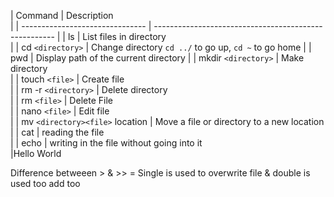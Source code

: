| Command                         | Description                       
                    |
| ------------------------------- | 
----------------------------------------------------- |
| ls                              | List files in directory           
                    |
| cd `<directory>`                | Change directory `cd ../` to go 
up, `cd ~` to go home |
| pwd                             | Display path of the current 
directory                 |
| mkdir `<directory>`             | Make directory                    
                    |
| touch `<file>`                  | Create file                       
                    |
| rm -r `<directory>`             | Delete directory                  
                    |
| rm `<file>`                     | Delete File                       
                    |
| nano `<file>`                   | Edit file                         
                    |
| mv `<directory><file>` location | Move a file or directory to a new 
location            |
| cat                             | reading the file                                
                    |
| echo                            | writing in the file without going into it                  
                    |Hello World

Difference betweeen > & >> = Single is used to overwrite file & double is used too add too 

